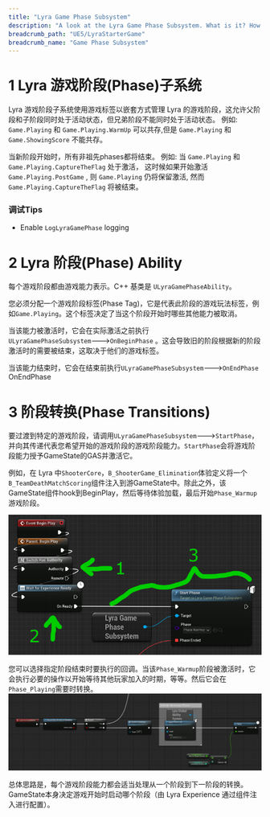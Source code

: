```yaml
---
title: "Lyra Game Phase Subsystem"
description: "A look at the Lyra Game Phase Subsystem. What is it? How does it work?"
breadcrumb_path: "UE5/LyraStarterGame"
breadcrumb_name: "Game Phase Subsystem"
---
```


# 1 Lyra 游戏阶段(Phase)子系统 

Lyra 游戏阶段子系统使用游戏标签以嵌套方式管理 Lyra 的游戏阶段，这允许父阶段和子阶段同时处于活动状态，但兄弟阶段不能同时处于活动状态。
例如: `Game.Playing` 和 `Game.Playing.WarmUp` 可以共存,但是 `Game.Playing` 和 `Game.ShowingScore` 不能共存。

当新阶段开始时，所有非祖先phases都将结束。
例如: 当 `Game.Playing` 和 `Game.Playing.CaptureTheFlag` 处于激活， 这时候如果开始激活 `Game.Playing.PostGame` , 则 `Game.Playing` 仍将保留激活, 然而 `Game.Playing.CaptureTheFlag` 将被结束。


### 调试Tips

- Enable `LogLyraGamePhase` logging


# 2 Lyra 阶段(Phase) Ability

每个游戏阶段都由游戏能力表示。C++ 基类是 `ULyraGamePhaseAbility`。

您必须分配一个游戏阶段标签(Phase Tag)，它是代表此阶段的游戏玩法标签，例如`Game.Playing`。这个标签决定了当这个阶段开始时哪些其他能力被取消。

当该能力被激活时，它会在实际激活之前执行 `ULyraGamePhaseSubsystem`🡒`OnBeginPhase` 。这会导致旧的阶段根据新的阶段激活时的需要被结束，这取决于他们的游戏标签。

当该能力结束时，它会在结束前执行`ULyraGamePhaseSubsystem`🡒`OnEndPhase` OnEndPhase

# 3 阶段转换(Phase Transitions) 

要过渡到特定的游戏阶段，请调用`ULyraGamePhaseSubsystem`🡒`StartPhase`，并向其传递代表您希望开始的游戏阶段的游戏阶段能力。`StartPhase`会将游戏阶段能力授予GameState的GAS并激活它。

例如，在 Lyra 中`ShooterCore`，`B_ShooterGame_Elimination`体验定义将一个`B_TeamDeathMatchScoring`组件注入到游GameState中。除此之外，该GameState组件hook到BeginPlay，然后等待体验加载，最后开始`Phase_Warmup`游戏阶段。

![StartPhase](./screenshots/StartPhase.png)

您可以选择指定阶段结束时要执行的回调。当该`Phase_Warmup`阶段被激活时，它会执行必要的操作以开始等待其他玩家加入的时期，等等。然后它会在`Phase_Playing`需要时转换。
![PhaseWarmup](./screenshots/PhaseWarmup.png)

总体思路是，每个游戏阶段能力都会适当处理从一个阶段到下一阶段的转换。GameState本身决定游戏开始时启动哪个阶段（由 Lyra Experience 通过组件注入进行配置）。
